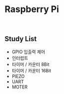# Raspberry Pi

<br/>

## Study List
- GPIO 입출력 제어
- 인터럽트
- 타이머 / 카운터 8Bit
- 타이머 / 카운터 16Bit
- PIEZO
- UART
- MOTER

<br/>
